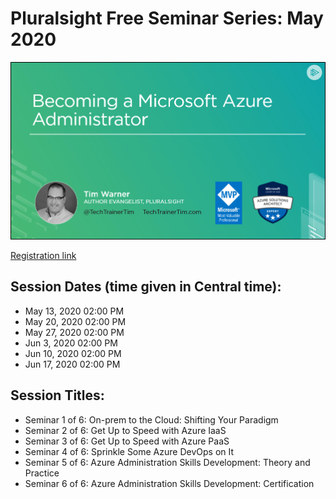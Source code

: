 # Pluralsight Free Seminar Series: May 2020

![Pluralsight free seminar - Becoming a Microsoft Azure Administrator](cover.png)

[Registration link](https://pluralsight.zoom.us/webinar/register/WN_yWzKe2NyToCOkE1RdLS5YQ)

## Session Dates (time given in Central time):

* May 13, 2020 02:00 PM
* May 20, 2020 02:00 PM
* May 27, 2020 02:00 PM
* Jun 3, 2020 02:00 PM
* Jun 10, 2020 02:00 PM
* Jun 17, 2020 02:00 PM

## Session Titles:

* Seminar 1 of 6: On-prem to the Cloud: Shifting Your Paradigm
* Seminar 2 of 6: Get Up to Speed with Azure IaaS
* Seminar 3 of 6: Get Up to Speed with Azure PaaS
* Seminar 4 of 6: Sprinkle Some Azure DevOps on It
* Seminar 5 of 6: Azure Administration Skills Development: Theory and Practice
* Seminar 6 of 6: Azure Administration Skills Development: Certification
